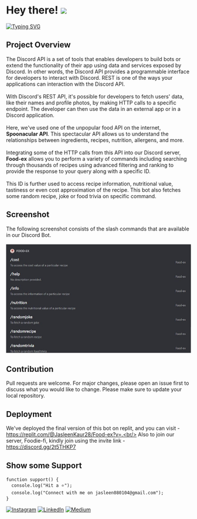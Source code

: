 # Hey there! <img src="https://raw.githubusercontent.com/MartinHeinz/MartinHeinz/master/wave.gif" width="30px">

[![Typing SVG](https://readme-typing-svg.herokuapp.com?font=Fira+Code&weight=600&size=21&pause=1000&color=0812DCE6&center=true&width=435&lines=Multi+Utility+Discord+Bot)](https://git.io/typing-svg)

## Project Overview
The Discord API is a set of tools that enables developers to build bots or extend the functionality of their app using data and services exposed by Discord. In other words, the Discord API provides a programmable interface for developers to interact with Discord. REST is one of the ways your applications can interaction with the Discord API.
<br/><br/>
With Discord's REST API, it's possible for developers to fetch users' data, like their names and profile photos, by making HTTP calls to a specific endpoint. The developer can then use the data in an external app or in a Discord application.
<br/><br/>
Here, we've used one of the unpopular food API on the internet, **Spoonacular API**. This spectacular API allows us to understand the relationships between ingredients, recipes, nutrition, allergens, and more.
<br/><br/>
Integrating some of the HTTP calls from this API into our Discord server, **Food-ex** allows you to perform a variety of commands including searching through thousands of recipes using advanced filtering and ranking to provide the response to your query along with a specific ID. 
<br/><br/>
This ID is further used to access recipe information, nutritional value, tastiness or even cost approximation of the recipe. This bot also fetches some random recipe, joke or food trivia on specific command.

## Screenshot
The following screenshot consists of the slash commands that are available in our Discord Bot. <br/><br/>
![alt text](https://github.com/Jasleen8801/Food-ex/blob/master/commands.jpg?raw=true)

## Contribution
Pull requests are welcome. For major changes, please open an issue first to discuss what you would like to change.
Please make sure to update your local repository.

## Deployment
We've deployed the final version of this bot on replit, and you can visit - https://replit.com/@JasleenKaur28/Food-ex?v=.<br/>
Also to join our server, Foodie-fi, kindly join using the invite link - https://discord.gg/2t5THKP7

## Show some Support
```
function support() {
  console.log("Hit a ⭐");
  console.log("Connect with me on jasleen080104@gmail.com");
}
```
[![Instagram](https://img.shields.io/badge/Instagram-%23E4405F.svg?logo=Instagram&logoColor=white)](https://instagram.com/Jasleen88801) 
[![LinkedIn](https://img.shields.io/badge/LinkedIn-%230077B5.svg?logo=linkedin&logoColor=white)](https://www.linkedin.com/in/jasleen-kaur-9a27b821a/) 
[![Medium](https://img.shields.io/badge/Medium-12100E?logo=medium&logoColor=white)](https://medium.com/@jkaur1_be21) 
